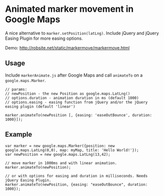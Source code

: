# Animated marker movement in Google Maps

A nice alternative to `marker.setPosition(latLng)`. Include jQuery and jQuery Easing Plugin for more easing options.

Demo: http://robsite.net/static/markermove/markermove.html

## Usage

Include `markerAnimate.js` after Google Maps and call `animateTo` on a `google.maps.Marker`.

    // params:
    // newPosition - the new Position as google.maps.LatLng()
    // options.duration - animation duration in ms (default 1000)
    // options.easing - easing function from jQuery and/or the jQuery easing plugin (default 'linear')

    marker.animateTo(newPosition [, {easing: 'easeOutBounce', duration: 1000}]);

## Example

    var marker = new google.maps.Marker({position: new google.maps.LatLng(0,0), map: myMap, title: 'Hello World!'});
    var newPosition = new google.maps.LatLng(13,42);

    // move marker in 1000ms and with linear animation.
    marker.animateTo(newPosition); 

    // or with options for easing and duration in milliseconds. Needs jQuery Easing Plugin.
    marker.animateTo(newPosition, {easing: "easeOutBounce", duration: 1000});
